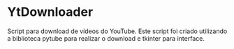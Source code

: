 # YtDownloader
Script para download de vídeos do YouTube.
Este script foi criado utilizando a biblioteca pytube para realizar o download e tkinter para interface. 
